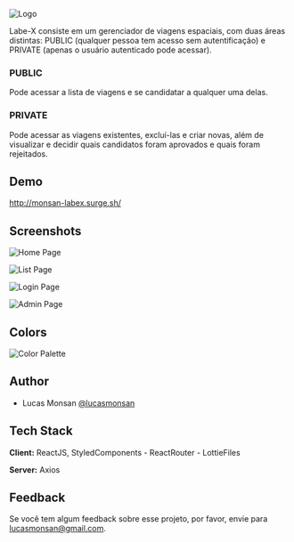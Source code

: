 
![Logo](https://firebasestorage.googleapis.com/v0/b/monsan-dev.appspot.com/o/LabeX%2FlogoLabeX.png?alt=media&token=5a4cede9-49e5-4b10-8ec4-d5b4330387fb)


Labe-X consiste em um gerenciador de viagens espaciais, com duas áreas distintas: PUBLIC (qualquer pessoa tem acesso sem autentificação) e PRIVATE (apenas o usuário autenticado pode acessar).

### PUBLIC
Pode acessar a lista de viagens e se candidatar a qualquer uma delas.
### PRIVATE
Pode acessar as viagens existentes, excluí-las e criar novas, além de visualizar e decidir quais candidatos foram aprovados e quais foram rejeitados.
## Demo

http://monsan-labex.surge.sh/


## Screenshots

![Home Page](https://firebasestorage.googleapis.com/v0/b/monsan-dev.appspot.com/o/LabeX%2Fgifs%2FhomeLabeX.gif?alt=media&token=1e6c7ea9-14a0-4c42-9a40-d8126ade6fb9)

![List Page](https://firebasestorage.googleapis.com/v0/b/monsan-dev.appspot.com/o/LabeX%2Fgifs%2FlistLabeX.gif?alt=media&token=d1f4fe5a-5f1c-4f1f-97e1-98775380540a)

![Login Page](https://firebasestorage.googleapis.com/v0/b/monsan-dev.appspot.com/o/LabeX%2Fgifs%2FloginLabeX.gif?alt=media&token=b7f3c4b4-58eb-4d87-b734-222e9fdbb009)

![Admin Page](https://firebasestorage.googleapis.com/v0/b/monsan-dev.appspot.com/o/LabeX%2Fgifs%2FadminLabex.gif?alt=media&token=0950476f-c112-497d-aee4-34f40cc54904)

## Colors
![Color Palette](https://firebasestorage.googleapis.com/v0/b/monsan-dev.appspot.com/o/LabeX%2FcolorsLabeX.png?alt=media&token=84a3c871-1388-4a3a-bf61-0cd805dbd0bc)
## Author

- Lucas Monsan [@lucasmonsan](https://github.com/lucasmonsan)


## Tech Stack

**Client:** ReactJS, StyledComponents - ReactRouter - LottieFiles

**Server:** Axios


## Feedback

Se você tem algum feedback sobre esse projeto, por favor, envie para lucasmonsan@gmail.com.

